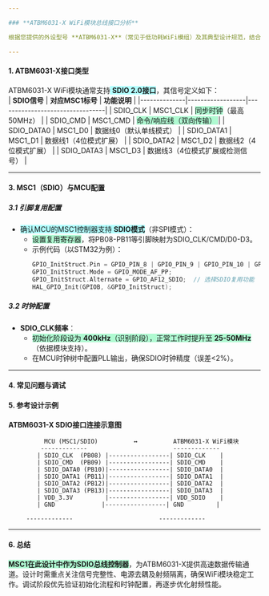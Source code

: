 ```yaml
---

### **ATBM6031-X WiFi模块总线接口分析**

根据您提供的外设型号 **ATBM6031-X**（常见于低功耗WiFi模组）及其典型设计规范，结合网络标号中的 **MSC1 CLK/CMD/D0-D3** 信号，可以确定 **MSC1使用的是SDIO（Secure Digital Input Output）总线**。以下是详细解析：

---
```


#### **1. ATBM6031-X接口类型**
ATBM6031-X WiFi模块通常支持<span style="background:#b1ffff"> **SDIO 2.0接口**</span>，其信号定义如下：  
| **SDIO信号** | **对应MSC1标号** | **功能说明**                     |
|--------------|------------------|---------------------------------|
| SDIO_CLK     | MSC1_CLK         | <span style="background:#affad1">同步时钟</span>（最高50MHz）           |
| SDIO_CMD     | MSC1_CMD         | <span style="background:#affad1">命令/响应线（双向传输）   </span>       |
| SDIO_DATA0   | MSC1_D0          | 数据线0（默认单线模式）          |
| SDIO_DATA1   | MSC1_D1          | 数据线1（4位模式扩展）           |
| SDIO_DATA2   | MSC1_D2          | 数据线2（4位模式扩展）           |
| SDIO_DATA3   | MSC1_D3          | 数据线3（4位模式扩展或检测信号） |

---

#### **3. MSC1（SDIO）与MCU配置**
##### **3.1 引脚复用配置**
- <span style="background:#b1ffff">确认MCU的MSC1控制器支持 **SDIO模式**</span>（非SPI模式）：  
  - <span style="background:#affad1">设置复用寄存器</span>，将PB08-PB11等引脚映射为SDIO_CLK/CMD/D0-D3。  
  - 示例代码（以STM32为例）：  
    ```c
    GPIO_InitStruct.Pin = GPIO_PIN_8 | GPIO_PIN_9 | GPIO_PIN_10 | GPIO_PIN_11;
    GPIO_InitStruct.Mode = GPIO_MODE_AF_PP;
    GPIO_InitStruct.Alternate = GPIO_AF12_SDIO;  // 选择SDIO复用功能
    HAL_GPIO_Init(GPIOB, &GPIO_InitStruct);
    ```

##### **3.2 时钟配置**
- **SDIO_CLK频率**：  
  - <span style="background:#affad1">初始化阶段设为 **400kHz**（识别阶段），正常工作时提升至 **25-50MHz**</span>（依据模块支持）。  
  - 在MCU时钟树中配置PLL输出，确保SDIO时钟精度（误差<2%）。  

---

#### **4. 常见问题与调试**

#### **5. 参考设计示例**
**ATBM6031-X SDIO接口连接示意图**  
```
          MCU (MSC1/SDIO)          ↔          ATBM6031-X WiFi模块
         -------------                        -------------
        | SDIO_CLK  (PB08) |-----------------| SDIO_CLK    |
        | SDIO_CMD  (PB09) |-----------------| SDIO_CMD    |
        | SDIO_DATA0 (PB10)|-----------------| SDIO_DATA0  |
        | SDIO_DATA1 (PB11)|-----------------| SDIO_DATA1  |
        | SDIO_DATA2 (PB12)|-----------------| SDIO_DATA2  |
        | SDIO_DATA3 (PB13)|-----------------| SDIO_DATA3  |
        | VDD_3.3V         |-----------------| VDD_SDIO    |
        | GND             |-----------------| GND         |
```
         -------------                        -------------

---

#### **6. 总结**
<span style="background:#affad1">**MSC1在此设计中作为SDIO总线控制器**</span>，为ATBM6031-X提供高速数据传输通道。设计时需重点关注信号完整性、电源去耦及射频隔离，确保WiFi模块稳定工作。调试阶段优先验证初始化流程和时钟配置，再逐步优化射频性能。














